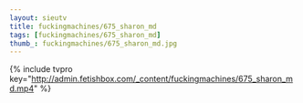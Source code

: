 ```yaml
--- 
layout: sieutv
title: fuckingmachines/675_sharon_md
tags: [fuckingmachines/675_sharon_md]
thumb_: fuckingmachines/675_sharon_md.jpg
---
```

{% include tvpro key="http://admin.fetishbox.com/_content/fuckingmachines/675_sharon_md.mp4" %} 
